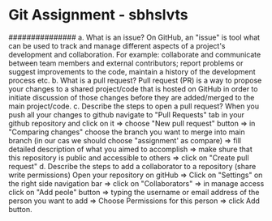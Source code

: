 # Git Assignment - sbhslvts
###############
a. What is an issue?
On GitHub, an "issue" is tool what can be used to track and manage different aspects of a project's development and collaboration. For example: collaborate and communicate between team members and external contributors; report problems or suggest improvements to the code, maintain a history of the development process etc.
b. What is a pull request?
Pull request (PR) is a way to propose your changes to a shared project/code that is hosted on GitHub in order to initiate discussion of those changes before they are added/merged to the main project/code.
c. Describe the steps to open a pull request?
When you push all your changes to github navigate to "Pull Requests" tab in your github repository and click on it => choose "New pull request" button => in "Comparing changes" choose the branch you want to merge into main branch (in our cas we should choose "assignment' as compare) => fill detailed description of what you aimed to accomplish => make shure that this repository is public and accessible to others => click on "Create pull request"
d. Describe the steps to add a collaborator to a repository (share write permissions)
Open your repository on gitHub => Click on "Settings" on the right side navigation bar => click on "Collaborators" => in manage access click on "Add peole" button => typing the username or email address of the person you want to add => Choose Permissions for this person => click Add button.